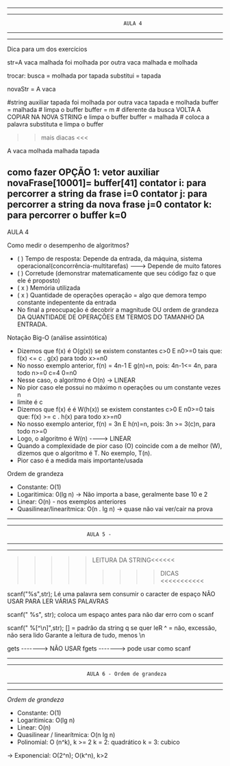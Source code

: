---------------------------------------------------------------------------------------------------
---------------------------------------------------------------------------------------------------
                                          AULA 4
---------------------------------------------------------------------------------------------------
---------------------------------------------------------------------------------------------------

Dica para um dos exercícios


str=A vaca malhada foi molhada por outra vaca malhada e molhada

trocar: 
    busca = molhada por tapada
    substitui = tapada

novaStr = A vaca 

#string auxiliar tapada foi molhada por outra vaca tapada e molhada
buffer = malhada # limpa o buffer
buffer = m # diferente da busca VOLTA A COPIAR NA NOVA STRING e limpa o buffer
buffer = malhada # coloca a palavra substituta e limpa o buffer

>> mais diacas <<<

A vaca molhada
malhada
tapada

como fazer OPÇÃO 1:
vetor auxiliar
    novaFrase[10001]=
    buffer[41]
contator i: para percorrer a string da frase
    i=0
contator j: para percorrer a string da nova frase
    j=0
contator k: para percorrer o buffer
    k=0
------------------------------------------------------------------------------------------------

AULA 4

Como medir o desempenho de algoritmos?
- (   ) Tempo de resposta: Depende da entrada, da máquina, sistema operacional(concorrência-multitarefas) ---> Depende de muito fatores 
- (   ) Corretude (demonstrar matematicamente que seu código faz o que ele é proposto)
- ( x ) Memória utilizada
- ( x ) Quantidade de operações
        operação = algo que demora tempo constante indepentente da entrada
- No final a preocupação é decobrir a magnitude OU ordem de grandeza DA QUANTIDADE DE OPERAÇÕES EM TERMOS DO TAMANHO DA ENTRADA.

Notação Big-O (análise assintótica)
- Dizemos que f(x) é O(g(x)) se existem constantes c>0 E n0>=0 
    tais que: f(x) <= c . g(x) para todo x>=n0
- No nosso exemplo anterior, f(n) = 4n-1 E g(n)=n, 
    pois: 4n-1<= 4n, para todo n>=0
                                    c=4                                         0=n0
- Nesse caso, o algoritmo é O(n) -> LINEAR
- No pior caso ele possui no máximo n operações ou um constante vezes n
- limite é c
- Dizemos que f(x) é é W(h(x)) se existem constantes c>0 E n0>=0 
    tais que: f(x) >= c . h(x) para todo x>=n0
- No nosso exemplo anterior, f(n) = 3n E h(n)=n, 
    pois: 3n >= 3(c)n, para todo n>=0
- Logo, o algoritmo é W(n) ----> LINEAR
- Quando a complexidade de pior caso (O) coincide com a de melhor (W), dizemos que o algoritmo é T.
    No exemplo, T(n).
- Pior caso é a medida mais importante/usada

Ordem de grandeza
- Constante: O(1)
- Logaritimica: 0(lg n) -> Não importa a base, geralmente base 10 e 2
- Linear: O(n) - nos exemplos anteriores
- Quasilinear/linearítmica: O(n . lg n) -> quase não vai ver/cair na prova


---------------------------------------------------------------------------------------------------
---------------------------------------------------------------------------------------------------
                              AULA 5 -
---------------------------------------------------------------------------------------------------
---------------------------------------------------------------------------------------------------
>>>>>LEITURA DA STRING<<<<<<
>>>>>>>>>  DICAS <<<<<<<<<<<

scanf("%s",str);
	Lé uma palavra sem consumir o caracter de espaço 
	NÃO USAR PARA LER VÁRIAS PALAVRAS

scanf(" %s", str);
	coloca um espaço antes para não dar erro com o scanf

scanf(" %[^\n]",str); 
	[] = padrão da string q se quer leR
	^ = não, excessão, não sera lido
	Garante a leitura de tudo, menos \n

gets -------> NÃO USAR
fgets -------> pode usar como scanf

---------------------------------------------------------------------------------------------------
---------------------------------------------------------------------------------------------------
                              AULA 6 - Ordem de grandeza
---------------------------------------------------------------------------------------------------
---------------------------------------------------------------------------------------------------

*Ordem de grandeza*
- Constante: O(1)
- Logaritimica: O(lg n)
- Linear: O(n)
- Quasilinear / linearítmica: O(n lg n)
- Polinomial: O (n^k), k >= 2
	k = 2: quadrático
	k = 3: cubico

-> Exponencial: O(2^n); O(k^n), k>2